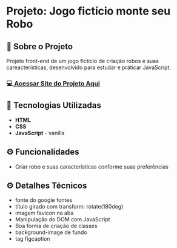 <h1>Projeto: Jogo fictício monte seu Robo</h1>

<h2>📌 Sobre o Projeto</h2>
<p>Projeto front-end de um jogo fictício de criação robos e suas careacterísticas, desenvolvido para estudar e práticar JavaScript.</p>

<h3>💻<a href="https://deangelleses.github.io/monte_seu_robo-HTML-CSS-JavaScript/" target="_blank"> Acessar Site do Projeto Aqui</a></h3>

<h2>🚀 Tecnologias Utilizadas</h2>
<ul>
  <li><b>HTML</b></li>
  <li><b>CSS</b></li>
  <li><b>JavaScript</b> - vanilla</li>
</ul>

<h2>⚙️ Funcionalidades</h2>
<ul>
  <li>Criar robo e suas características conforme suas preferências</li>
</ul>

<h2>⚙️ Detalhes Técnicos</h2>
<ul>
  <li>fonte do google fontes</li>
  <li>título girado com transform: rotate(180deg)</li>
  <li>imagem favicon na aba</li>
  <li>Manipulação do DOM com JavaScript</li>
  <li>Boa forma de criação de classes</li>
  <li>background-image de fundo</li>
  <li>tag figcaption</li>
</ul>
